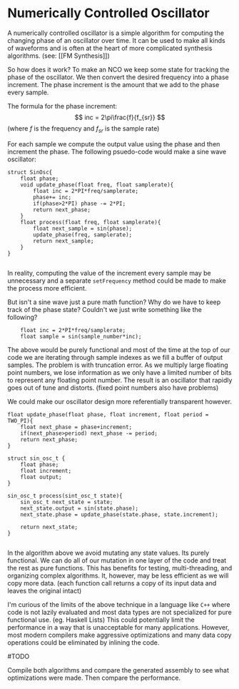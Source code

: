 # Numerically Controlled Oscillator
A numerically controlled oscillator is a simple algorithm for computing the changing phase of an oscillator over time. It can be used to make all kinds of waveforms and is often at the heart of more complicated synthesis algorithms. (see: [[FM Synthesis]])

So how does it work? To make an NCO we keep some state for tracking the phase of the oscillator. We then convert the desired frequency into a phase increment. The phase increment is the amount that we add to the phase every sample. 

The formula for the phase increment:
$$ inc = 2\pi\frac{f}{f_{sr}} $$
(where $f$ is the frequency and $f_{sr}$  is the sample rate)

For each sample we compute the output value using the phase and then increment the phase. The following psuedo-code would make a sine wave oscillator:

```
struct SinOsc{
	float phase;
	void update_phase(float freq, float samplerate){
		float inc = 2*PI*freq/samplerate;
		phase+= inc;
		if(phase>2*PI) phase -= 2*PI;
		return next_phase;
	}
	float process(float freq, float samplerate){
		float next_sample = sin(phase);
		update_phase(freq, samplerate);
		return next_sample;
	}
}


```

In reality, computing the value of the increment every sample may be unnecessary and a separate `setFrequency` method could be made to make the process more efficient.

But isn't a sine wave just a pure math function? Why do we have to keep track of the phase state? Couldn't we just write something like the following?
```
	float inc = 2*PI*freq/samplerate;
	float sample = sin(sample_number*inc);
```
The above would be purely functional and most of the time at the top of our code we are iterating through sample indexes as we fill a buffer of output samples. The problem is with truncation error. As we multiply large floating point numbers, we lose information as we only have a limited number of bits to represent any floating point number. The result is an oscillator that rapidly goes out of tune and distorts. (fixed point numbers also have problems)

We could make our oscillator design more referentially transparent however.

```
float update_phase(float phase, float increment, float period = TWO_PI){
	float next_phase = phase+increment;
	if(next_phase>period) next_phase -= period;
	return next_phase;
}

struct sin_osc_t {
	float phase;
	float increment;
	float output;
}

sin_osc_t process(sint_osc_t state){
	sin_osc_t next_state = state;
	next_state.output = sin(state.phase);
	next_state.phase = update_phase(state.phase, state.increment);
	
	return next_state;
}


```

In the algorithm above we avoid mutating any state values. Its purely functional. We can do all of our mutation in one layer of the code and treat the rest as pure functions. This has benefits for testing, multi-threading, and organizing complex algorithms. It, however, may be less efficient as we will copy more data. (each function call returns a copy of its input data and leaves the original intact)

I'm curious of the limits of the above technique in a language like `C++` where code is not lazily evaluated and most data types are not specialized for pure functional use. (eg. Haskell Lists) This could potentially limit the performance in a way that is unacceptable for many applications. However, most modern compilers make aggressive optimizations and many data copy operations could be eliminated by inlining the code. 

#TODO

Compile both algorithms and compare the generated assembly to see what optimizations were made. Then compare the performance.


